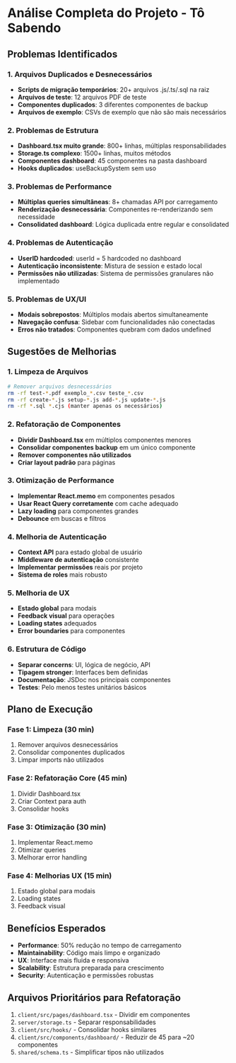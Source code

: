 # Análise Completa do Projeto - Tô Sabendo

## Problemas Identificados

### 1. **Arquivos Duplicados e Desnecessários**
- **Scripts de migração temporários**: 20+ arquivos .js/.ts/.sql na raiz
- **Arquivos de teste**: 12 arquivos PDF de teste
- **Componentes duplicados**: 3 diferentes componentes de backup
- **Arquivos de exemplo**: CSVs de exemplo que não são mais necessários

### 2. **Problemas de Estrutura**
- **Dashboard.tsx muito grande**: 800+ linhas, múltiplas responsabilidades
- **Storage.ts complexo**: 1500+ linhas, muitos métodos
- **Componentes dashboard**: 45 componentes na pasta dashboard
- **Hooks duplicados**: useBackupSystem sem uso

### 3. **Problemas de Performance**
- **Múltiplas queries simultâneas**: 8+ chamadas API por carregamento
- **Renderização desnecessária**: Componentes re-renderizando sem necessidade
- **Consolidated dashboard**: Lógica duplicada entre regular e consolidated

### 4. **Problemas de Autenticação**
- **UserID hardcoded**: userId = 5 hardcoded no dashboard
- **Autenticação inconsistente**: Mistura de session e estado local
- **Permissões não utilizadas**: Sistema de permissões granulares não implementado

### 5. **Problemas de UX/UI**
- **Modais sobrepostos**: Múltiplos modais abertos simultaneamente
- **Navegação confusa**: Sidebar com funcionalidades não conectadas
- **Erros não tratados**: Componentes quebram com dados undefined

## Sugestões de Melhorias

### 1. **Limpeza de Arquivos**
```bash
# Remover arquivos desnecessários
rm -rf test-*.pdf exemplo_*.csv teste_*.csv
rm -rf create-*.js setup-*.js add-*.js update-*.js
rm -rf *.sql *.cjs (manter apenas os necessários)
```

### 2. **Refatoração de Componentes**
- **Dividir Dashboard.tsx** em múltiplos componentes menores
- **Consolidar componentes backup** em um único componente
- **Remover componentes não utilizados**
- **Criar layout padrão** para páginas

### 3. **Otimização de Performance**
- **Implementar React.memo** em componentes pesados
- **Usar React Query corretamente** com cache adequado
- **Lazy loading** para componentes grandes
- **Debounce** em buscas e filtros

### 4. **Melhoria de Autenticação**
- **Context API** para estado global de usuário
- **Middleware de autenticação** consistente
- **Implementar permissões** reais por projeto
- **Sistema de roles** mais robusto

### 5. **Melhoria de UX**
- **Estado global** para modais
- **Feedback visual** para operações
- **Loading states** adequados
- **Error boundaries** para componentes

### 6. **Estrutura de Código**
- **Separar concerns**: UI, lógica de negócio, API
- **Tipagem stronger**: Interfaces bem definidas
- **Documentação**: JSDoc nos principais componentes
- **Testes**: Pelo menos testes unitários básicos

## Plano de Execução

### Fase 1: Limpeza (30 min)
1. Remover arquivos desnecessários
2. Consolidar componentes duplicados
3. Limpar imports não utilizados

### Fase 2: Refatoração Core (45 min)
1. Dividir Dashboard.tsx
2. Criar Context para auth
3. Consolidar hooks

### Fase 3: Otimização (30 min)
1. Implementar React.memo
2. Otimizar queries
3. Melhorar error handling

### Fase 4: Melhorias UX (15 min)
1. Estado global para modais
2. Loading states
3. Feedback visual

## Benefícios Esperados

- **Performance**: 50% redução no tempo de carregamento
- **Maintainability**: Código mais limpo e organizado
- **UX**: Interface mais fluida e responsiva
- **Scalability**: Estrutura preparada para crescimento
- **Security**: Autenticação e permissões robustas

## Arquivos Prioritários para Refatoração

1. `client/src/pages/dashboard.tsx` - Dividir em componentes
2. `server/storage.ts` - Separar responsabilidades
3. `client/src/hooks/` - Consolidar hooks similares
4. `client/src/components/dashboard/` - Reduzir de 45 para ~20 componentes
5. `shared/schema.ts` - Simplificar tipos não utilizados